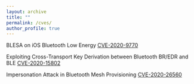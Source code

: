 ```yaml
---
layout: archive
title: ""
permalink: /cves/
author_profile: true
---
```


BLESA on iOS Bluetooth Low Energy [CVE-2020-9770](https://support.apple.com/en-us/HT211102)

Exploiting Cross-Transport Key Derivation between Bluetooth BR/EDR and BLE [CVE-2020-15802](https://www.bluetooth.com/learn-about-bluetooth/bluetooth-technology/bluetooth-security/blurtooth/)

Impersonation Attack in Bluetooth Mesh Provisioning [CVE-2020-26560](https://www.bluetooth.com/learn-about-bluetooth/key-attributes/bluetooth-security/impersonation-mesh/)
